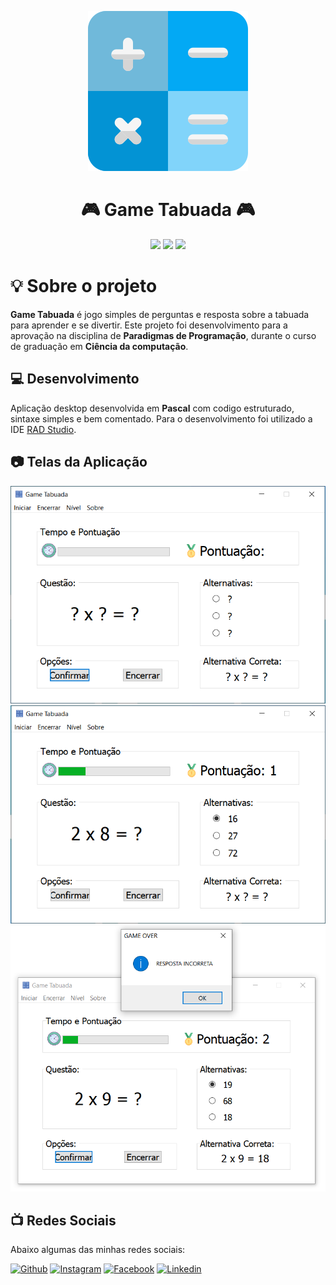 <p align="center">
    <img src="./imagens/iconMain">
</p>
<h1 align="center"> 🎮 Game Tabuada 🎮 </h1>
<p align="center">
    <img src="https://img.shields.io/badge/version-1.0-red.svg"/>
    <img src="https://img.shields.io/badge/pascal-game-greend.svg"/>
    <img src="https://img.shields.io/github/repo-size/AbnerPS/game-tabuada"/>
</p>

# :bulb: Sobre o projeto
**Game Tabuada** é jogo simples de perguntas e resposta sobre a tabuada para aprender e se divertir.
Este projeto foi desenvolvimento para a aprovação na disciplina de **Paradigmas de Programação**, durante o curso de graduação em **Ciência da computação**.

## :computer: Desenvolvimento
Aplicação desktop desenvolvida em **Pascal** com codigo estruturado, sintaxe simples e bem comentado.
Para o desenvolvimento foi utilizado a IDE [RAD Studio](https://www.embarcadero.com/br/products/rad-studio).

## :camera: Telas da Aplicação

![Jogo não inicializado](./imagens/img-01.png)
![Jogo inicializado](./imagens/img-02.png)
![Resposta incorreta](./imagens/img-03.png)

## :tv: Redes Sociais
 Abaixo algumas das minhas redes sociais:
 
   <a href="https://github.com/AbnerPS" target="_blank" >
    <img alt="Github" src="https://img.shields.io/badge/Github--%23F8952D?style=social&logo=github"></a> 
  
  <a href="https://www.instagram.com/abner.p.s/" target="_blank" >
    <img alt="Instagram" src="https://img.shields.io/badge/Instagram--%23F8952D?style=social&logo=instagram"></a> 
  
  <a href="https://www.facebook.com/AbnerGuthiwill" target="_blank" >
    <img alt="Facebook" src="https://img.shields.io/badge/Facebook--%23F8952D?style=social&logo=facebook"></a> 

  <a href="https://www.linkedin.com/in/abner-pereira-silva-8715a326/" target="_blank" >
    <img alt="Linkedin" src="https://img.shields.io/badge/Linkedin--%23F8952D?style=social&logo=linkedin"></a>
